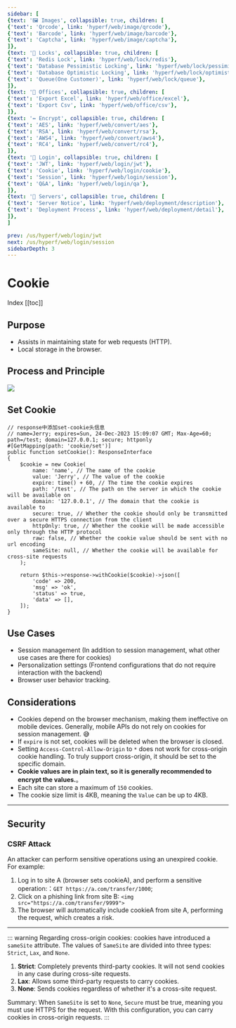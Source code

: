 ```yaml
---
sidebar: [
{text: '🖼 Images', collapsible: true, children: [
{'text': 'Qrcode', link: 'hyperf/web/image/qrcode'},
{'text': 'Barcode', link: 'hyperf/web/image/barcode'},
{'text': 'Captcha', link: 'hyperf/web/image/captcha'},
]},
{text: '🔐 Locks', collapsible: true, children: [
{'text': 'Redis Lock', link: 'hyperf/web/lock/redis'},
{'text': 'Database Pessimistic Locking', link: 'hyperf/web/lock/pessimism'},
{'text': 'Database Optimistic Locking', link: 'hyperf/web/lock/optimistic'},
{'text': 'Queue(One Customer)', link: 'hyperf/web/lock/queue'},
]},
{text: '🏢 Offices', collapsible: true, children: [
{'text': 'Export Excel', link: 'hyperf/web/office/excel'},
{'text': 'Export Csv', link: 'hyperf/web/office/csv'},
]},
{text: '↔️ Encrypt', collapsible: true, children: [
{'text': 'AES', link: 'hyperf/web/convert/aes'},
{'text': 'RSA', link: 'hyperf/web/convert/rsa'},
{'text': 'AWS4', link: 'hyperf/web/convert/aws4'},
{'text': 'RC4', link: 'hyperf/web/convert/rc4'},
]},
{text: '🍪 Login', collapsible: true, children: [
{'text': 'JWT', link: 'hyperf/web/login/jwt'},
{'text': 'Cookie', link: 'hyperf/web/login/cookie'},
{'text': 'Session', link: 'hyperf/web/login/session'},
{'text': 'Q&A', link: 'hyperf/web/login/qa'},
]},
{text: '📀 Servers', collapsible: true, children: [
{'text': 'Server Notice', link: 'hyperf/web/deployment/description'},
{'text': 'Deployment Process', link: 'hyperf/web/deployment/detail'},
]},
]

prev: /us/hyperf/web/login/jwt
next: /us/hyperf/web/login/session
sidebarDepth: 3
---
```


# Cookie

Index
[[toc]]

## Purpose

- Assists in maintaining state for web requests (HTTP).
- Local storage in the browser.

## Process and Principle

![](https://img.tzf-foryou.xyz/img/20231224230649.png)

## Set Cookie

```php:no-line-numbers
// response中添加set-cookie头信息
// name=Jerry; expires=Sun, 24-Dec-2023 15:09:07 GMT; Max-Age=60; path=/test; domain=127.0.0.1; secure; httponly
#[GetMapping(path: 'cookie/set')]
public function setCookie(): ResponseInterface
{
    $cookie = new Cookie(
        name: 'name', // The name of the cookie
        value: 'Jerry', // The value of the cookie
        expire: time() + 60, // The time the cookie expires
        path: '/test', // The path on the server in which the cookie will be available on
        domain: '127.0.0.1', // The domain that the cookie is available to
        secure: true, // Whether the cookie should only be transmitted over a secure HTTPS connection from the client
        httpOnly: true, // Whether the cookie will be made accessible only through the HTTP protocol
        raw: false, // Whether the cookie value should be sent with no url encoding
        sameSite: null, // Whether the cookie will be available for cross-site requests
    );

    return $this->response->withCookie($cookie)->json([
        'code' => 200,
        'msg' => 'ok',
        'status' => true,
        'data' => [],
    ]);
}
```

## Use Cases

- Session management (In addition to session management, what other use cases are there for cookies)
- Personalization settings (Frontend configurations that do not require interaction with the backend)
- Browser user behavior tracking.

## Considerations

- Cookies depend on the browser mechanism, making them ineffective on mobile devices. Generally, mobile APIs do not rely on cookies for session management. 😅
- If `expire` is not set, cookies will be deleted when the browser is closed.
- Setting `Access-Control-Allow-Origin` to `*` does not work for cross-origin cookie handling. To truly support cross-origin, it should be set to the specific domain.
- **Cookie values are in plain text, so it is generally recommended to encrypt the values.**。
- Each site can store a maximum of `150` cookies.
- The cookie size limit is 4KB, meaning the `Value` can be up to 4KB.

---

## Security

### CSRF Attack

An attacker can perform sensitive operations using an unexpired cookie. For example:
1. Log in to site A (browser sets cookieA), and perform a sensitive operation:：`GET https://a.com/transfer/1000`;
2. Click on a phishing link from site B: `<img src="https://a.com/transfer/9999">`
3. The browser will automatically include cookieA from site A, performing the request, which creates a risk.


---

::: warning
Regarding cross-origin cookies: cookies have introduced a `sameSite` attribute.
The values of `SameSite` are divided into three types: `Strict`, `Lax`, and `None`.
1.  **Strict**: Completely prevents third-party cookies. It will not send cookies in any case during cross-site requests.
2.  **Lax**: Allows some third-party requests to carry cookies.
3.  **None**: Sends cookies regardless of whether it's a cross-site request.

Summary: When `SameSite` is set to `None`, `Secure` must be true, meaning you must use HTTPS for the request. With this configuration, you can carry cookies in cross-origin requests.
:::
